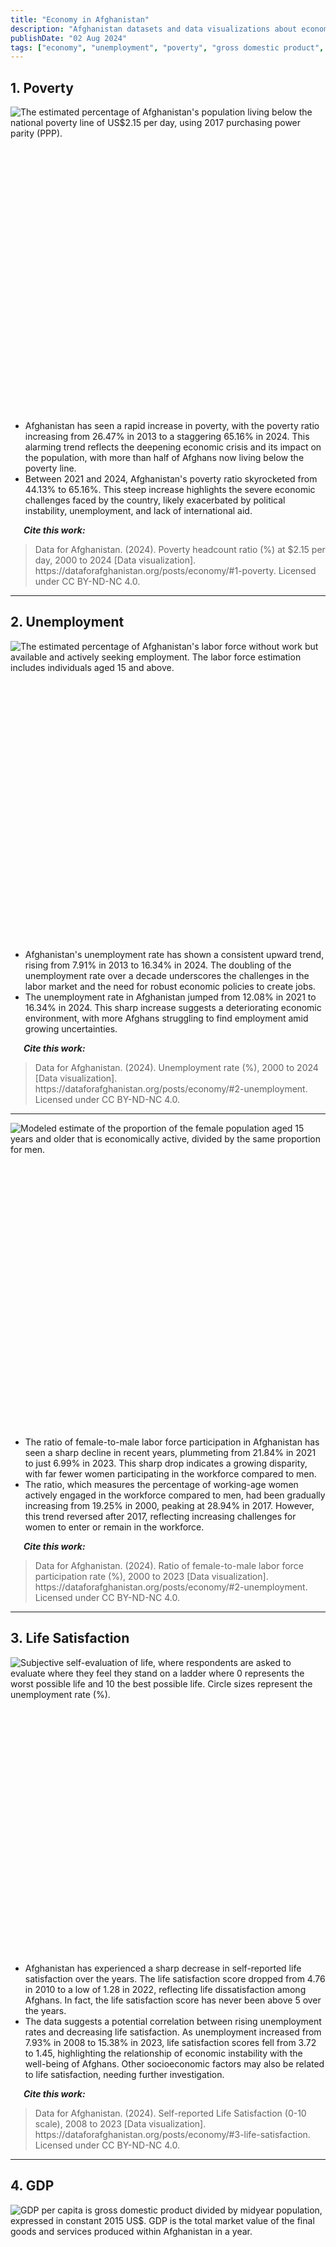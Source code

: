 ```yaml
---
title: "Economy in Afghanistan"
description: "Afghanistan datasets and data visualizations about economic growth, inequality, and poverty in Afghanistan"
publishDate: "02 Aug 2024"
tags: ["economy", "unemployment", "poverty", "gross domestic product", "prices", "inflation", "reconstruction fund", "Afghanistan", "data"]
---
```



## 1. Poverty

<div style="min-height:471px" id="datawrapper-vis-eaG3R"><script type="text/javascript" defer src="https://datawrapper.dwcdn.net/eaG3R/embed.js" charset="utf-8" data-target="#datawrapper-vis-eaG3R"></script><noscript><img src="https://datawrapper.dwcdn.net/eaG3R/full.png" alt="The estimated percentage of Afghanistan's population living below the national poverty line of US$2.15 per day, using 2017 purchasing power parity (PPP)." /></noscript></div>
<br />
<ul>
  <li>Afghanistan has seen a rapid increase in poverty, with the poverty ratio increasing from 26.47% in 2013 to a staggering 65.16% in 2024. This alarming trend reflects the deepening economic crisis and its impact on the population, with more than half of Afghans now living below the poverty line.</li>
  <li>Between 2021 and 2024, Afghanistan's poverty ratio skyrocketed from 44.13% to 65.16%. This steep increase highlights the severe economic challenges faced by the country, likely exacerbated by political instability, unemployment, and lack of international aid.</li>
</ul>

<p><em><strong>&emsp;&ensp;Cite this work:</strong></em></p>
<blockquote>
<p>Data for Afghanistan. (2024). Poverty headcount ratio (%) at $2.15 per day, 2000 to 2024 [Data visualization]. https://dataforafghanistan.org/posts/economy/#1-poverty. Licensed under CC BY-ND-NC 4.0.</p>
</blockquote>

---

## 2. Unemployment

<div style="min-height:462px" id="datawrapper-vis-wLcQY"><script type="text/javascript" defer src="https://datawrapper.dwcdn.net/wLcQY/embed.js" charset="utf-8" data-target="#datawrapper-vis-wLcQY"></script><noscript><img src="https://datawrapper.dwcdn.net/wLcQY/full.png" alt="The estimated percentage of Afghanistan's labor force without work but available and actively seeking employment. The labor force estimation includes individuals aged 15 and above." /></noscript></div>
<br />
<ul>
  <li>Afghanistan's unemployment rate has shown a consistent upward trend, rising from 7.91% in 2013 to 16.34% in 2024. The doubling of the unemployment rate over a decade underscores the challenges in the labor market and the need for robust economic policies to create jobs.</li>
  <li>The unemployment rate in Afghanistan jumped from 12.08% in 2021 to 16.34% in 2024. This sharp increase suggests a deteriorating economic environment, with more Afghans struggling to find employment amid growing uncertainties.
</li>
</ul>

<p><em><strong>&emsp;&ensp;Cite this work:</strong></em></p>
<blockquote>
<p>Data for Afghanistan. (2024). Unemployment rate (%), 2000 to 2024 [Data visualization]. https://dataforafghanistan.org/posts/economy/#2-unemployment. Licensed under CC BY-ND-NC 4.0.</p>
</blockquote>

---

<div style="min-height:471px" id="datawrapper-vis-TiOF7"><script type="text/javascript" defer src="https://datawrapper.dwcdn.net/TiOF7/embed.js" charset="utf-8" data-target="#datawrapper-vis-TiOF7"></script><noscript><img src="https://datawrapper.dwcdn.net/TiOF7/full.png" alt="Modeled estimate of the proportion of the female population aged 15 years and older that is economically active, divided by the same proportion for men." /></noscript></div>
<br />
<ul>
  <li>The ratio of female-to-male labor force participation in Afghanistan has seen a sharp decline in recent years, plummeting from 21.84% in 2021 to just 6.99% in 2023. This sharp drop indicates a growing disparity, with far fewer women participating in the workforce compared to men.
</li>
  <li>The ratio, which measures the percentage of working-age women actively engaged in the workforce compared to men, had been gradually increasing from 19.25% in 2000, peaking at 28.94% in 2017. However, this trend reversed after 2017, reflecting increasing challenges for women to enter or remain in the workforce.
</li>
</ul>

<p><em><strong>&emsp;&ensp;Cite this work:</strong></em></p>
<blockquote>
<p>Data for Afghanistan. (2024). Ratio of female-to-male labor force participation rate (%), 2000 to 2023 [Data visualization]. https://dataforafghanistan.org/posts/economy/#2-unemployment. Licensed under CC BY-ND-NC 4.0.</p>
</blockquote>

---

## 3. Life Satisfaction

<div style="min-height:458px" id="datawrapper-vis-npCJK"><script type="text/javascript" defer src="https://datawrapper.dwcdn.net/npCJK/embed.js" charset="utf-8" data-target="#datawrapper-vis-npCJK"></script><noscript><img src="https://datawrapper.dwcdn.net/npCJK/full.png" alt="Subjective self-evaluation of life, where respondents are asked to evaluate where they feel they stand on a ladder where 0 represents the worst possible life and 10 the best possible life. Circle sizes represent the unemployment rate (%)." /></noscript></div>
<br />
<ul>
  <li>Afghanistan has experienced a sharp decrease in self-reported life satisfaction over the years. The life satisfaction score dropped from 4.76 in 2010 to a low of 1.28 in 2022, reflecting life dissatisfaction among Afghans. In fact, the life satisfaction score has never been above 5 over the years.</li>
  <li>The data suggests a potential correlation between rising unemployment rates and decreasing life satisfaction. As unemployment increased from 7.93% in 2008 to 15.38% in 2023, life satisfaction scores fell from 3.72 to 1.45, highlighting the relationship of economic instability with the well-being of Afghans. Other socioeconomic factors may also be related to life satisfaction, needing further investigation.
</li>
</ul>

<p><em><strong>&emsp;&ensp;Cite this work:</strong></em></p>
<blockquote>
<p>Data for Afghanistan. (2024). Self-reported Life Satisfaction (0-10 scale), 2008 to 2023 [Data visualization]. https://dataforafghanistan.org/posts/economy/#3-life-satisfaction. Licensed under CC BY-ND-NC 4.0.</p>
</blockquote>

---

## 4. GDP

<div style="min-height:559px" id="datawrapper-vis-BRcuM"><script type="text/javascript" defer src="https://datawrapper.dwcdn.net/BRcuM/embed.js" charset="utf-8" data-target="#datawrapper-vis-BRcuM"></script><noscript><img src="https://datawrapper.dwcdn.net/BRcuM/full.png" alt="GDP per capita is gross domestic product divided by midyear population, expressed in constant 2015 US$. GDP is the total market value of the final goods and services produced within Afghanistan in a year." /></noscript></div>
<br />
<ul>
  <li>Afghanistan’s real GDP per capita saw a relatively steady increase from 2002 to 2013, peaking at $582.1 in 2013. Considerable economic growth happened in earlier years, such as an 11.8% increase in GDP per capita in 2007 and a 17.14% increase in 2009. Economic growth from 2001 to 2013 was driven by periods of rapid development, foreign aid, and reconstruction efforts.</li>
  <li>Afghanistan's real GDP per capita experienced a significant contraction of 23% in 2021 and continued to shrink by 8.59% in 2022. The dramatic fall in GDP per capita after 2021 was mainly due to political instability and the withdrawal of international aid.
</li>
  <li>Afghanistan’s real GDP per capita has faced substantial fluctuations over the past two decades, with periods of growth and contraction reflecting an unstable economic environment impacted by ongoing conflicts, political changes, and dependency on international support.
</li>
</ul>

<p><em><strong>&emsp;&ensp;Cite this work:</strong></em></p>
<blockquote>
<p>Data for Afghanistan. (2024). Constant GDP per capita and annual growth, 2000 to 2022 [Data visualization]. https://dataforafghanistan.org/posts/economy/#4-gdp. Data retrieved from the World Bank. Licensed under CC BY-ND-NC 4.0.</p>
</blockquote>

---

## 5. Inflation

<div style="min-height:419px" id="datawrapper-vis-HVMoG"><script type="text/javascript" defer src="https://datawrapper.dwcdn.net/HVMoG/embed.js" charset="utf-8" data-target="#datawrapper-vis-HVMoG"></script><noscript><img src="https://datawrapper.dwcdn.net/HVMoG/full.png" alt="The displayed inflation rate is the annual percentage change in average consumer prices in Afghanistan." /></noscript></div>
<ul>
  <li>Afghanistan experienced a significant inflation spike of 35.7% in 2003, mainly due to uncertainty surrounding the introduction of the new Afghani currency, which caused depreciation and a sharp rise in prices. Another major inflation spike of 26.4% occurred in 2008, largely driven by soaring global food and fuel prices. This also reflects Afghanistan’s vulnerability to external market conditions.</li>
  <li>Inflation stabilized from 2010 to 2020, despite some fluctuations. Inflationary pressures returned in 2021 (7.8%) and 2022 (10.6%), mainly due an increase in the prices of food commodities, reflecting global spikes in the prices of food commodities and supply chain disruptions.
</li>
</ul>

<p><em><strong>&emsp;&ensp;Cite this work:</strong></em></p>
<blockquote>
<p>Data for Afghanistan. (2024). Inflation rate (annual % change), 2002 to 2022 [Data visualization]. https://dataforafghanistan.org/posts/economy/#5-inflation. Data retrieved from the IMF. Licensed under CC BY-ND-NC 4.0.</p>
</blockquote>

---

## 6. US Funding

<div style="min-height:866px" id="datawrapper-vis-g3JbI"><script type="text/javascript" defer src="https://datawrapper.dwcdn.net/g3JbI/embed.js" charset="utf-8" data-target="#datawrapper-vis-g3JbI"></script><noscript><img src="https://datawrapper.dwcdn.net/g3JbI/full.png" alt="Annual U.S. Funding Made Available for Afghanistan Reconstruction (in millions), 2002 to 2024" /></noscript></div>
<ul>
  <li>Security funding reached its highest point in 2011, with $11,034 million allocated, reflecting a major focus on Afghan security forces and counter-narcotics activities. By 2022, this figure dropped to just $100 million.</li>
  <li>Development funding reached $5,319 million in 2010 but kept decreasing in the following years, dropping to just $217 million by 2022, highlighting a shift in US development efforts in Afghanistan.
</li>
  <li>Humanitarian assistance saw a major spike in 2022, with $1,078 million allocated, a significant increase from previous years, highlighting the key focus being disaster and refugee assistance
</li>
</ul>

<p><em><strong>&emsp;&ensp;Cite this work:</strong></em></p>
<blockquote>
<p>Data for Afghanistan. (2024). Annual U.S. Funding Made Available for Afghanistan Reconstruction (in millions), 2002 to 2024 [Data visualization]. https://dataforafghanistan.org/posts/economy/#6-us-funding. Data retrieved from the SIGAR. Licensed under CC BY-ND-NC 4.0.</p>
</blockquote>

---

